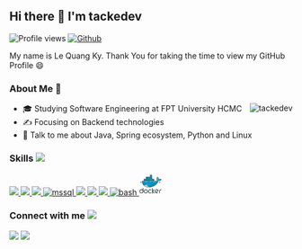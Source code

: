 ## Hi there 👋 I'm tackedev

![Profile views](https://visitor-badge.glitch.me/badge?page_id=tackedev.tackedev)
[![Github](https://img.shields.io/github/followers/tackedev?label=Follow&style=social)](https://github.com/tackedev)

My name is Le Quang Ky. Thank You for taking the time to view my GitHub Profile :smile:

### About Me :adult:

<img align="right" src="https://github-readme-stats-eight-theta.vercel.app/api?username=tackedev&show_icons=true&theme=algolia&include_all_commits=true&count_private=true" alt="tackedev" />

- 🎓 Studying Software Engineering at FPT University HCMC
- ✍️ Focusing on Backend technologies
- 💬 Talk to me about Java, Spring ecosystem, Python and Linux


<h3> Skills <img src = "https://media2.giphy.com/media/QssGEmpkyEOhBCb7e1/giphy.gif?cid=ecf05e47a0n3gi1bfqntqmob8g9aid1oyj2wr3ds3mg700bl&rid=giphy.gif" width = 20px></h3>
<a href= https://github.com/tackedev?tab=repositories&q=&type=&language=java&sort= > <img width ='32px' src ='https://raw.githubusercontent.com/rahulbanerjee26/githubAboutMeGenerator/main/icons/java.svg'> </a>
<a href= https://github.com/tackedev?tab=repositories&q=&type=&language=python&sort= > <img width ='32px' src ='https://raw.githubusercontent.com/rahulbanerjee26/githubAboutMeGenerator/main/icons/python.svg'> </a>
<a href= https://github.com/tackedev?tab=repositories&q=&type=&language=spring&sort= > <img width ='32px' src ='https://raw.githubusercontent.com/rahulbanerjee26/githubAboutMeGenerator/main/icons/spring.svg'> </a>
 <a href="https://www.microsoft.com/en-us/sql-server" target="_blank" rel="noreferrer"> <img src="https://www.svgrepo.com/show/303229/microsoft-sql-server-logo.svg" alt="mssql" width="40" height="40"/> </a>
<a href= https://github.com/tackedev?tab=repositories&q=&type=&language=mysql&sort= > <img width ='32px' src ='https://raw.githubusercontent.com/rahulbanerjee26/githubAboutMeGenerator/main/icons/mysql.svg'> </a>
<a href= https://github.com/tackedev?tab=repositories&q=&type=&language=sqlite&sort= > <img width ='32px' src ='https://raw.githubusercontent.com/rahulbanerjee26/githubAboutMeGenerator/main/icons/sqlite.svg'> </a>
<a href= https://github.com/tackedev?tab=repositories&q=&type=&language=linux&sort= > <img width ='32px' src ='https://raw.githubusercontent.com/rahulbanerjee26/githubAboutMeGenerator/main/icons/linux.svg'> </a>
<a href="https://www.gnu.org/software/bash/" target="_blank" rel="noreferrer"> <img src="https://www.vectorlogo.zone/logos/gnu_bash/gnu_bash-icon.svg" alt="bash" width="40" height="40"/> </a>
<a href="https://www.docker.com/" target="_blank" rel="noreferrer"> <img src="https://raw.githubusercontent.com/devicons/devicon/master/icons/docker/docker-original-wordmark.svg" alt="docker" width="40" height="40"/> </a>

### Connect with me <img src='https://raw.githubusercontent.com/ShahriarShafin/ShahriarShafin/main/Assets/handshake.gif' width="50px">

[![](https://img.shields.io/badge/Email-quangky.it@gmail.com-blue?style=flat-square&logo=gmail)](mailto:quangky.it@gmail.com)
[![](https://img.shields.io/badge/LinkedIn-linkedin.com/in/tackedev-blue?style=flat-square&logo=linkedin&logoColor=white)](https://www.linkedin.com/in/tackedev/)

